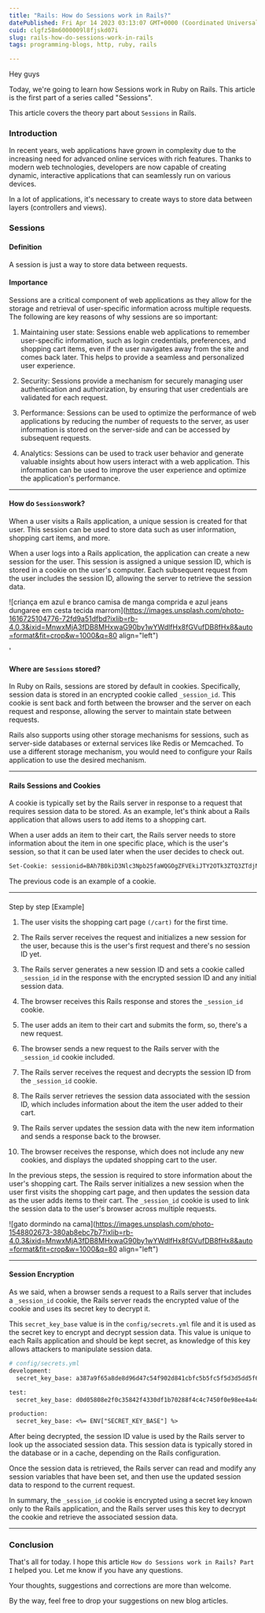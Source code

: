```yaml
---
title: "Rails: How do Sessions work in Rails?"
datePublished: Fri Apr 14 2023 03:13:07 GMT+0000 (Coordinated Universal Time)
cuid: clgfz58m6000009l8fjskd07i
slug: rails-how-do-sessions-work-in-rails
tags: programming-blogs, http, ruby, rails

---
```


Hey guys

Today, we're going to learn how Sessions work in Ruby on Rails. This article is the first part of a series called "Sessions".

This article covers the theory part about `Sessions` in Rails.

### Introduction

In recent years, web applications have grown in complexity due to the increasing need for advanced online services with rich features. Thanks to modern web technologies, developers are now capable of creating dynamic, interactive applications that can seamlessly run on various devices.

In a lot of applications, it's necessary to create ways to store data between layers (controllers and views).

### Sessions

#### Definition

A session is just a way to store data between requests.

#### Importance

Sessions are a critical component of web applications as they allow for the storage and retrieval of user-specific information across multiple requests. The following are key reasons of why sessions are so important:

1. Maintaining user state: Sessions enable web applications to remember user-specific information, such as login credentials, preferences, and shopping cart items, even if the user navigates away from the site and comes back later. This helps to provide a seamless and personalized user experience.
    
2. Security: Sessions provide a mechanism for securely managing user authentication and authorization, by ensuring that user credentials are validated for each request.
    
3. Performance: Sessions can be used to optimize the performance of web applications by reducing the number of requests to the server, as user information is stored on the server-side and can be accessed by subsequent requests.
    
4. Analytics: Sessions can be used to track user behavior and generate valuable insights about how users interact with a web application. This information can be used to improve the user experience and optimize the application's performance.
    

---

#### How do `Sessions`work?

When a user visits a Rails application, a unique session is created for that user. This session can be used to store data such as user information, shopping cart items, and more.

When a user logs into a Rails application, the application can create a new session for the user. This session is assigned a unique session ID, which is stored in a cookie on the user's computer. Each subsequent request from the user includes the session ID, allowing the server to retrieve the session data.

![criança em azul e branco camisa de manga comprida e azul jeans dungaree em cesta tecida marrom](https://images.unsplash.com/photo-1616725104776-72fd9a51dfbd?ixlib=rb-4.0.3&ixid=MnwxMjA3fDB8MHxwaG90by1wYWdlfHx8fGVufDB8fHx8&auto=format&fit=crop&w=1000&q=80 align="left")

'

#### Where are `Sessions` stored?

In Ruby on Rails, sessions are stored by default in cookies. Specifically, session data is stored in an encrypted cookie called `_session_id`. This cookie is sent back and forth between the browser and the server on each request and response, allowing the server to maintain state between requests.

Rails also supports using other storage mechanisms for sessions, such as server-side databases or external services like Redis or Memcached. To use a different storage mechanism, you would need to configure your Rails application to use the desired mechanism.

---

#### Rails Sessions and Cookies

A cookie is typically set by the Rails server in response to a request that requires session data to be stored. As an example, let's think about a Rails application that allows users to add items to a shopping cart.

When a user adds an item to their cart, the Rails server needs to store information about the item in one specific place, which is the user's session, so that it can be used later when the user decides to check out.

```apache
Set-Cookie: sessionid=BAh7B0kiD3Nlc3Npb25faWQGOgZFVEkiJTY2OTk3ZTQ3ZTdjN2IzYzA0YjYzYmY1NTVmYzVlYmEwBjsAVEkiEF9jc3JmX3Rva2VuBjsARkkiMVRmNGZZVXNITlB6Uk50MUZpd0phZ1NQTVhJYlN0Y0pBbHlURXpUSnZReXM9BjsARg%3D%3D--4fa2d54020f06585e9a9f465aaf5323526da5e14; path=/; HttpOnly
```

The previous code is an example of a cookie.

---

####   
Step by step \[Example\]

1. The user visits the shopping cart page `(/cart)` for the first time.
    
2. The Rails server receives the request and initializes a new session for the user, because this is the user's first request and there's no session ID yet.
    
3. The Rails server generates a new session ID and sets a cookie called `_session_id` in the response with the encrypted session ID and any initial session data.
    
4. The browser receives this Rails response and stores the `_session_id` cookie.
    
5. The user adds an item to their cart and submits the form, so, there's a new request.
    
6. The browser sends a new request to the Rails server with the `_session_id` cookie included.
    
7. The Rails server receives the request and decrypts the session ID from the `_session_id` cookie.
    
8. The Rails server retrieves the session data associated with the session ID, which includes information about the item the user added to their cart.
    
9. The Rails server updates the session data with the new item information and sends a response back to the browser.
    
10. The browser receives the response, which does not include any new cookies, and displays the updated shopping cart to the user.
    

In the previous steps, the session is required to store information about the user's shopping cart. The Rails server initializes a new session when the user first visits the shopping cart page, and then updates the session data as the user adds items to their cart. The `_session_id` cookie is used to link the session data to the user's browser across multiple requests.

![gato dormindo na cama](https://images.unsplash.com/photo-1548802673-380ab8ebc7b7?ixlib=rb-4.0.3&ixid=MnwxMjA3fDB8MHxwaG90by1wYWdlfHx8fGVufDB8fHx8&auto=format&fit=crop&w=1000&q=80 align="left")

---

#### Session Encryption

As we said, when a browser sends a request to a Rails server that includes a `_session_id` cookie, the Rails server reads the encrypted value of the cookie and uses its secret key to decrypt it.

This `secret_key_base` value is in the `config/secrets.yml` file and it is used as the secret key to encrypt and decrypt session data. This value is unique to each Rails application and should be kept secret, as knowledge of this key allows attackers to manipulate session data.

```apache
# config/secrets.yml
development:
  secret_key_base: a387a9f65a8de8d96d47c54f902d841cbfc5b5fc5f5d3d5dd5f6dc07a12e41743db3c2a644d64c3f8a87edf0c7982146a1e9c75b79e1bc7f46472d0660c7dd2

test:
  secret_key_base: d0d05808e2f0c35842f4330df1b70288f4c4c7450f0e98ee4a4d8cc69172c9a480bfb79ec13769d5b5a35ca5f5d5f2a3ed5aa6e518a6a9d6a2c3e3a6de08437

production:
  secret_key_base: <%= ENV["SECRET_KEY_BASE"] %>
```

After being decrypted, the session ID value is used by the Rails server to look up the associated session data. This session data is typically stored in the database or in a cache, depending on the Rails configuration.

Once the session data is retrieved, the Rails server can read and modify any session variables that have been set, and then use the updated session data to respond to the current request.

In summary, the `_session_id` cookie is encrypted using a secret key known only to the Rails application, and the Rails server uses this key to decrypt the cookie and retrieve the associated session data.

---

### **Conclusion**

That's all for today. I hope this article `How do Sessions work in Rails? Part I` helped you. Let me know if you have any questions.

Your thoughts, suggestions and corrections are more than welcome.

By the way, feel free to drop your suggestions on new blog articles.